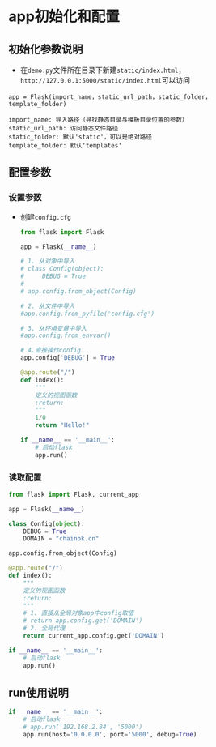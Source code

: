 # app初始化和配置

## 初始化参数说明

* 在`demo.py`文件所在目录下新建`static/index.html`，`http://127.0.0.1:5000/static/index.html`可以访问

````
app = Flask(import_name，static_url_path，static_folder， template_folder)

import_name: 导入路径（寻找静态目录与模板目录位置的参数）
static_url_path: 访问静态文件路径
static_folder: 默认'static'，可以是绝对路径
template_folder: 默认'templates'
````

## 配置参数

### 设置参数

* 创建`config.cfg`

  ````python
  from flask import Flask

  app = Flask(__name__)

  # 1. 从对象中导入
  # class Config(object):
  #     DEBUG = True
  #
  # app.config.from_object(Config)

  # 2. 从文件中导入
  #app.config.from_pyfile('config.cfg')

  # 3. 从环境变量中导入
  #app.config.from_envvar()

  # 4.直接操作config
  app.config['DEBUG'] = True

  @app.route("/")
  def index():
      """
      定义的视图函数
      :return:
      """
      1/0
      return "Hello!"

  if __name__ == '__main__':
      # 启动flask
      app.run()
  ````

### 读取配置

````python
from flask import Flask, current_app

app = Flask(__name__)

class Config(object):
    DEBUG = True
    DOMAIN = "chainbk.cn"

app.config.from_object(Config)

@app.route("/")
def index():
    """
    定义的视图函数
    :return:
    """
    # 1. 直接从全局对象app中config取值
    # return app.config.get('DOMAIN')
    # 2. 全局代理
    return current_app.config.get('DOMAIN')

if __name__ == '__main__':
    # 启动flask
    app.run()
````

## run使用说明

````python
if __name__ == '__main__':
    # 启动flask
    # app.run('192.168.2.84', '5000')
    app.run(host='0.0.0.0', port='5000', debug=True)
````

